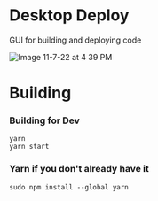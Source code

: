 # Desktop Deploy
GUI for building and deploying code

![Image 11-7-22 at 4 39 PM](https://user-images.githubusercontent.com/1571324/200421282-5ce52924-c364-4ec8-be5a-070b132c75e9.jpg)


# Building

### Building for Dev
```
yarn
yarn start
```

### Yarn if you don't already have it
```
sudo npm install --global yarn
```
